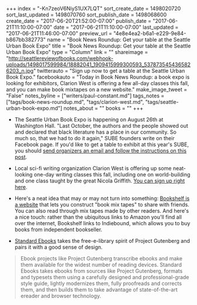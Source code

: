 +++
index = "-Kn7zeoV6NiyS1UX7LQT"
sort_create_date = 1498020720
sort_last_updated = 1498070760
sort_publish_date = 1498068600
create_date = "2017-06-20T21:52:00-07:00"
publish_date = "2017-06-21T11:10:00-07:00"
date = "2017-06-21T11:10:00-07:00"
last_updated = "2017-06-21T11:46:00-07:00"
preview_url = "4e8e4ea2-b6a1-e229-9e84-b867bb382773"
name = "Book News Roundup: Get your table at the Seattle Urban Book Expo"
title = "Book News Roundup: Get your table at the Seattle Urban Book Expo"
type = "Column"
link = ""
shareimage = "http://seattlereviewofbooks.com/webhook-uploads/1498017599984/18882041_1909415999300593_5378735454365826203_n.jpg"
twitterauto = "Sign up now to get a table at the Seattle Urban Book Expo."
facebookauto = "Today in Book News Roundup: a book expo is looking for exhibitors, Clarion West is offering a few all-day classes this fall, and you can make book mixtapes on a new website."
make_image_tweet = "False"
notes_byline = ["writers/paul-constant.md"]
tags_notes = ["tags/book-news-roundup.md", "tags/clarion-west.md", "tags/seattle-urban-book-expo.md"]
notes_about = ""
books = ""
+++
* The Seattle Urban Book Expo is happening on August 26th at Washington Hall. "Last October, the authors and the people showed out and declared that black literature has a place in our community. So much so, that we had to do it again," SUBE founders write on their Facebook page. If you'd like to get a table to exhibit at this year's SUBE, you should [send organizers an email and follow the instructions on this post](https://www.facebook.com/SUBE2016/posts/1909407109301482). 

* Local sci-fi writing organization Clarion West is offering up some neat-looking one-day writing classes this fall, including one on world-building and one class taught by the great Nicola Griffith. [You can sign up right here](http://hosted.verticalresponse.com/1806469/43be28b6b5/578579385/0e53f52d03/).

* Here's a neat idea that may or may not turn into something: [Bookshelf is a website](http://bookshelf.website/) that lets you construct "book mix tapes" to share with friends. You can also read through mix tapes made by other readers. And here's a nice touch: rather than the ubiquitous links to Amazon you'll find all over the internet, Bookshelf links to Indiebound, which allows you to buy books from independent bookseller.

* [Standard Ebooks](https://standardebooks.org/) takes the free-e-library spirit of Project Gutenberg and pairs it with a good sense of design.

<blockquote>Ebook projects like Project Gutenberg transcribe ebooks and make them available for the widest number of reading devices. Standard Ebooks takes ebooks from sources like Project Gutenberg, formats and typesets them using a carefully designed and professional-grade style guide, lightly modernizes them, fully proofreads and corrects them, and then builds them to take advantage of state-of-the-art ereader and browser technology.</blockquote>